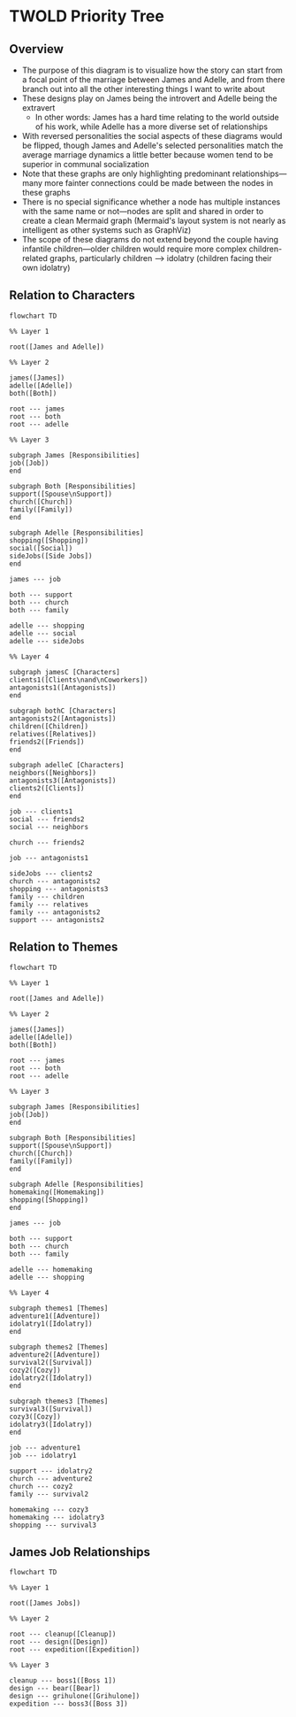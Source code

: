 # TWOLD Priority Tree

## Overview

* The purpose of this diagram is to visualize how the story can start from a focal point of the marriage between James and Adelle, and from there branch out into all the other interesting things I want to write about
* These designs play on James being the introvert and Adelle being the extravert
  * In other words: James has a hard time relating to the world outside of his work, while Adelle has a more diverse set of relationships
* With reversed personalities the social aspects of these diagrams would be flipped, though James and Adelle's selected personalities match the average marriage dynamics a little better because women tend to be superior in communal socialization
* Note that these graphs are only highlighting predominant relationships—many more fainter connections could be made between the nodes in these graphs
* There is no special significance whether a node has multiple instances with the same name or not—nodes are split and shared in order to create a clean Mermaid graph (Mermaid's layout system is not nearly as intelligent as other systems such as GraphViz)
* The scope of these diagrams do not extend beyond the couple having infantile children—older children would require more complex children-related graphs, particularly children --> idolatry (children facing their own idolatry)

## Relation to Characters

```mermaid
flowchart TD

%% Layer 1

root([James and Adelle])

%% Layer 2

james([James])
adelle([Adelle])
both([Both])

root --- james
root --- both
root --- adelle

%% Layer 3

subgraph James [Responsibilities]
job([Job])
end

subgraph Both [Responsibilities]
support([Spouse\nSupport])
church([Church])
family([Family])
end

subgraph Adelle [Responsibilities]
shopping([Shopping])
social([Social])
sideJobs([Side Jobs])
end

james --- job

both --- support
both --- church
both --- family

adelle --- shopping
adelle --- social
adelle --- sideJobs

%% Layer 4

subgraph jamesC [Characters]
clients1([Clients\nand\nCoworkers])
antagonists1([Antagonists])
end

subgraph bothC [Characters]
antagonists2([Antagonists])
children([Children])
relatives([Relatives])
friends2([Friends])
end

subgraph adelleC [Characters]
neighbors([Neighbors])
antagonists3([Antagonists])
clients2([Clients])
end

job --- clients1
social --- friends2
social --- neighbors

church --- friends2

job --- antagonists1

sideJobs --- clients2
church --- antagonists2
shopping --- antagonists3
family --- children
family --- relatives
family --- antagonists2
support --- antagonists2
```

## Relation to Themes

```mermaid
flowchart TD

%% Layer 1

root([James and Adelle])

%% Layer 2

james([James])
adelle([Adelle])
both([Both])

root --- james
root --- both
root --- adelle

%% Layer 3

subgraph James [Responsibilities]
job([Job])
end

subgraph Both [Responsibilities]
support([Spouse\nSupport])
church([Church])
family([Family])
end

subgraph Adelle [Responsibilities]
homemaking([Homemaking])
shopping([Shopping])
end

james --- job

both --- support
both --- church
both --- family

adelle --- homemaking
adelle --- shopping

%% Layer 4

subgraph themes1 [Themes]
adventure1([Adventure])
idolatry1([Idolatry])
end

subgraph themes2 [Themes]
adventure2([Adventure])
survival2([Survival])
cozy2([Cozy])
idolatry2([Idolatry])
end

subgraph themes3 [Themes]
survival3([Survival])
cozy3([Cozy])
idolatry3([Idolatry])
end

job --- adventure1
job --- idolatry1

support --- idolatry2
church --- adventure2
church --- cozy2
family --- survival2

homemaking --- cozy3
homemaking --- idolatry3
shopping --- survival3

```

## James Job Relationships

```mermaid
flowchart TD

%% Layer 1

root([James Jobs])

%% Layer 2

root --- cleanup([Cleanup])
root --- design([Design])
root --- expedition([Expedition])

%% Layer 3

cleanup --- boss1([Boss 1])
design --- bear([Bear])
design --- grihulone([Grihulone])
expedition --- boss3([Boss 3])

```

